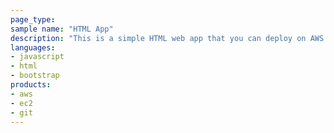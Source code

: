 ```yaml
---
page_type: 
sample name: "HTML App" 
description: "This is a simple HTML web app that you can deploy on AWS." 
languages: 
- javascript 
- html 
- bootstrap 
products: 
- aws 
- ec2 
- git 
---
```


